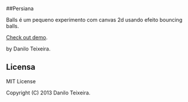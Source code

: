 ##Persiana

Balls é um pequeno experimento com canvas 2d usando efeito bouncing balls.

[Check out demo](http://daniloteixeira.p.ht/portifolio/experiments/balls/).

by Danilo Teixeira.

## Licensa

MIT License

Copyright (C) 2013 Danilo Teixeira.